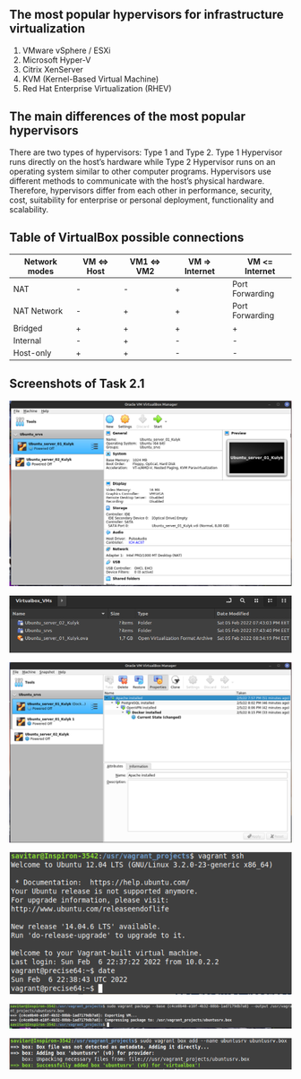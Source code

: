 ## The most popular hypervisors for infrastructure virtualization

1. VMware vSphere / ESXi
2. Microsoft Hyper-V
3. Citrix XenServer
4. KVM (Kernel-Based Virtual Machine)
5. Red Hat Enterprise Virtualization (RHEV)

## The main differences of the most popular hypervisors

There are two types of hypervisors: Type 1 and Type 2. Type 1 Hypervisor runs directly on the host’s hardware while Type 2 Hypervisor runs on an operating system similar to other computer programs. Hypervisors use different methods to communicate with the host’s physical hardware. Therefore, hypervisors differ from each other in performance, security, cost, suitability for enterprise or personal deployment, functionality and scalability.


## Table of VirtualBox possible connections

| Network modes | VM <=> Host | VM1 <=> VM2 | VM => Internet | VM <= Internet  |
|---------------|-------------|-------------|----------------|-----------------|
| NAT           |       -     |       -     |       +        | Port Forwarding |
| NAT Network   |       -     |       +     |       +        | Port Forwarding |
| Bridged       |       +     |       +     |       +        |        +        |
| Internal      |       -     |       +     |       -        |        -        |
| Host-only     |       +     |       +     |       -        |        -        |


## Screenshots of Task 2.1

![Screenshot 01](scr01.png)

![Screenshot 02](scr02.png)

![Screenshot 03](scr03.png)

![Screenshot 04](scr04.png)

![Screenshot 05](scr05.png)

![Screenshot 06](scr06.png)